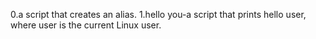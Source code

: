 0.a script that creates an alias.
1.hello you-a script that prints hello user, where user is the current Linux user.
